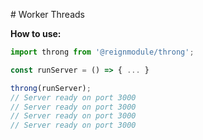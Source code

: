# Worker Threads

**How to use:**

```ts
import throng from '@reignmodule/throng';

const runServer = () => { ... }

throng(runServer);
// Server ready on port 3000
// Server ready on port 3000
// Server ready on port 3000
// Server ready on port 3000
```
